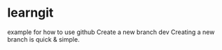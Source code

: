# learngit
example for how to use github
Create a new branch dev
Creating a new branch is quick & simple.
